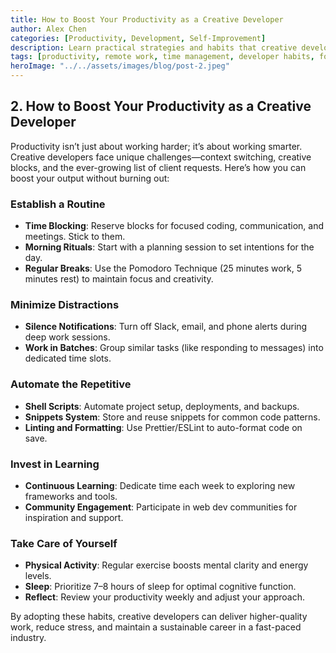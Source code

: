 ```yaml
---
title: How to Boost Your Productivity as a Creative Developer
author: Alex Chen
categories: [Productivity, Development, Self-Improvement]
description: Learn practical strategies and habits that creative developers use to maintain focus, minimize distractions, and maximize daily output.
tags: [productivity, remote work, time management, developer habits, focus]
heroImage: "../../assets/images/blog/post-2.jpeg"
---
```


## 2. How to Boost Your Productivity as a Creative Developer

Productivity isn’t just about working harder; it’s about working smarter. Creative developers face unique challenges—context switching, creative blocks, and the ever-growing list of client requests. Here’s how you can boost your output without burning out:

### Establish a Routine

- **Time Blocking**: Reserve blocks for focused coding, communication, and meetings. Stick to them.
- **Morning Rituals**: Start with a planning session to set intentions for the day.
- **Regular Breaks**: Use the Pomodoro Technique (25 minutes work, 5 minutes rest) to maintain focus and creativity.

### Minimize Distractions

- **Silence Notifications**: Turn off Slack, email, and phone alerts during deep work sessions.
- **Work in Batches**: Group similar tasks (like responding to messages) into dedicated time slots.

### Automate the Repetitive

- **Shell Scripts**: Automate project setup, deployments, and backups.
- **Snippets System**: Store and reuse snippets for common code patterns.
- **Linting and Formatting**: Use Prettier/ESLint to auto-format code on save.

### Invest in Learning

- **Continuous Learning**: Dedicate time each week to exploring new frameworks and tools.
- **Community Engagement**: Participate in web dev communities for inspiration and support.

### Take Care of Yourself

- **Physical Activity**: Regular exercise boosts mental clarity and energy levels.
- **Sleep**: Prioritize 7–8 hours of sleep for optimal cognitive function.
- **Reflect**: Review your productivity weekly and adjust your approach.

By adopting these habits, creative developers can deliver higher-quality work, reduce stress, and maintain a sustainable career in a fast-paced industry.
